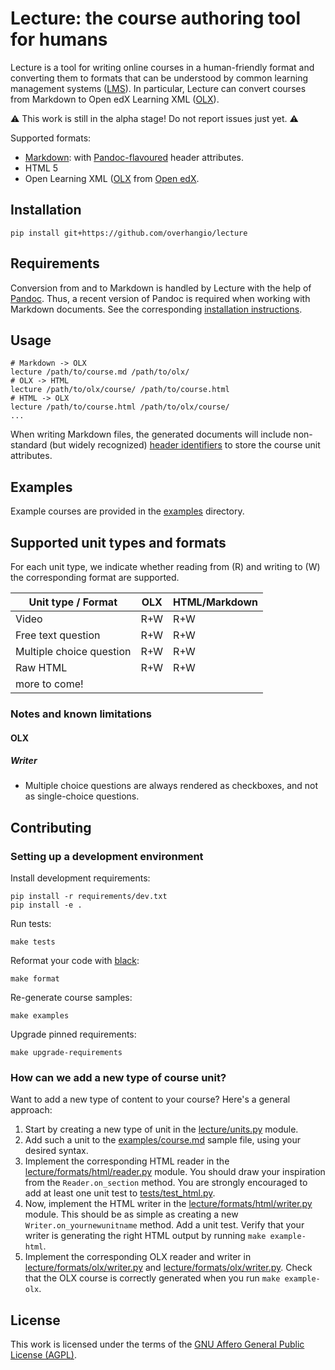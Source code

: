 # Lecture: the course authoring tool for humans

Lecture is a tool for writing online courses in a human-friendly format and converting them to formats that can be understood by common learning management systems ([LMS](https://en.wikipedia.org/wiki/Learning_management_system)). In particular, Lecture can convert courses from Markdown to Open edX Learning XML ([OLX](https://edx.readthedocs.io/projects/edx-open-learning-xml/)).

⚠ This work is still in the alpha stage! Do not report issues just yet. ⚠

Supported formats:

- [Markdown](https://daringfireball.net/projects/markdown/): with [Pandoc-flavoured](https://garrettgman.github.io/rmarkdown/authoring_pandoc_markdown.html) header attributes.
- HTML 5
- Open Learning XML ([OLX](https://edx.readthedocs.io/projects/edx-open-learning-xml/) from [Open edX](https://openedx.org).

## Installation

    pip install git+https://github.com/overhangio/lecture

## Requirements

Conversion from and to Markdown is handled by Lecture with the help of [Pandoc](https://pandoc.org/). Thus, a recent version of Pandoc is required when working with Markdown documents. See the corresponding [installation instructions](https://pandoc.org/installing.html).

## Usage

    # Markdown -> OLX
    lecture /path/to/course.md /path/to/olx/
    # OLX -> HTML
    lecture /path/to/olx/course/ /path/to/course.html
    # HTML -> OLX
    lecture /path/to/course.html /path/to/olx/course/
    ...

When writing Markdown files, the generated documents will include non-standard (but widely recognized) [header identifiers](https://garrettgman.github.io/rmarkdown/authoring_pandoc_markdown.html#header-identifiers) to store the course unit attributes.

## Examples

Example courses are provided in the [examples](./examples) directory.

## Supported unit types and formats

For each unit type, we indicate whether reading from (R) and writing to (W) the corresponding format are supported.

Unit type / Format | OLX | HTML/Markdown
---|---|---
Video | R+W | R+W
Free text question | R+W | R+W
Multiple choice question | R+W | R+W
Raw HTML | R+W | R+W
more to come! |  |

### Notes and known limitations

#### OLX

##### Writer

* Multiple choice questions are always rendered as checkboxes, and not as single-choice questions.

## Contributing

### Setting up a development environment

Install development requirements:

    pip install -r requirements/dev.txt
    pip install -e .

Run tests:

    make tests

Reformat your code with [black](https://black.readthedocs.io/en/stable/):

    make format

Re-generate course samples:

    make examples

Upgrade pinned requirements:

    make upgrade-requirements

### How can we add a new type of course unit?

Want to add a new type of content to your course? Here's a general approach:

1. Start by creating a new type of unit in the [lecture/units.py](https://github.com/overhangio/lecture/blob/main/lecture/units.py) module.
2. Add such a unit to the [examples/course.md](https://github.com/overhangio/lecture/blob/main/examples/course.md) sample file, using your desired syntax.
3. Implement the corresponding HTML reader in the [lecture/formats/html/reader.py](https://github.com/overhangio/lecture/blob/main/lecture/formats/html/reader.py) module. You should draw your inspiration from the `Reader.on_section` method. You are strongly encouraged to add at least one unit test to [tests/test_html.py](https://github.com/overhangio/lecture/blob/main/lecture/tests/test_html).
4. Now, implement the HTML writer in the [lecture/formats/html/writer.py](https://github.com/overhangio/lecture/blob/main/lecture/formats/html/reader.py) module. This should be as simple as creating a new `Writer.on_yournewunitname` method. Add a unit test. Verify that your writer is generating the right HTML output by running `make example-html`.
5. Implement the corresponding OLX reader and writer in [lecture/formats/olx/writer.py](https://github.com/overhangio/lecture/blob/main/lecture/formats/olx/reader.py) and [lecture/formats/olx/writer.py](https://github.com/overhangio/lecture/blob/main/lecture/formats/olx/reader.py). Check that the OLX course is correctly generated when you run `make example-olx`.

## License

This work is licensed under the terms of the [GNU Affero General Public License (AGPL)](https://github.com/overhangio/lecture/blob/master/LICENSE.txt).
